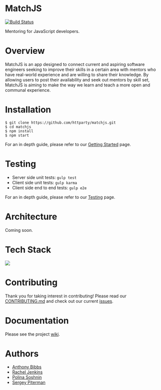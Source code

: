 MatchJS
==========
[![Build Status](https://travis-ci.org/httparty/matchjs.svg?branch=master)](https://travis-ci.org/httparty/matchjs)

Mentoring for JavaScript developers.

Overview
===========

MatchJS is an app designed to connect current and aspiring software engineers seeking to improve their skills in a certain area with mentors who have real-world experience and are willing to share their knowledge. By allowing users to post their availability and seek out mentors by skill set, MatchJS is aiming to make the way we learn and teach a more open and communal experience.

Installation
=============

```
$ git clone https://github.com/httparty/matchjs.git
$ cd matchjs
$ npm install
$ npm start
```

For an in depth guide, please refer to our [Getting Started](https://github.com/httparty/matchjs/wiki) page.

Testing
========

- Server side unit tests: `gulp test`
- Client side unit tests: `gulp karma`
- Client side end to end tests: `gulp e2e`

For an in depth guide, please refer to our [Testing](https://github.com/httparty/matchjs/wiki) page.

Architecture
========

Coming soon.

Tech Stack
=======

![](http://i.imgur.com/eIQWMZf.png)

Contributing
=============

Thank you for taking interest in contributing! Please read our [CONTRIBUTING.md](https://github.com/httparty/matchjs/blob/master/CONTRIBUTING.md) and check out our current [issues](https://github.com/httparty/matchjs/issues).

Documentation
=============

Please see the project [wiki](https://github.com/httparty/matchjs/wiki).

Authors
=======

- [Anthony Bibbs](https://github.com/abibbs)
- [Rachel Jenkins](https://github.com/dearamerican)
- [Polina Soshnin](https://github.com/polinadotio)
- [Sergey Piterman](https://github.com/spiterman)
